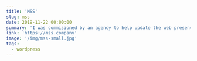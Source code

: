 ```yaml
---
title: 'MSS'
slug: mss
date: 2019-11-22 00:00:00
summary: 'I was commisioned by an agency to help update the web presence of MSS. This involved completely redesigning their site and I worked on implementing the design into WordPress whilst adding a little bit of flair to the site.'
link: 'https://mss.company'
image: '/img/mss-small.jpg'
tags:
  - wordpress
---
```

